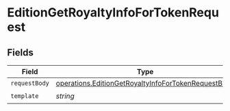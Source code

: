 # EditionGetRoyaltyInfoForTokenRequest


## Fields

| Field                                                                                                                             | Type                                                                                                                              | Required                                                                                                                          | Description                                                                                                                       |
| --------------------------------------------------------------------------------------------------------------------------------- | --------------------------------------------------------------------------------------------------------------------------------- | --------------------------------------------------------------------------------------------------------------------------------- | --------------------------------------------------------------------------------------------------------------------------------- |
| `requestBody`                                                                                                                     | [operations.EditionGetRoyaltyInfoForTokenRequestBody](../../../sdk/models/operations/editiongetroyaltyinfofortokenrequestbody.md) | :heavy_minus_sign:                                                                                                                | N/A                                                                                                                               |
| `template`                                                                                                                        | *string*                                                                                                                          | :heavy_check_mark:                                                                                                                | Template id                                                                                                                       |